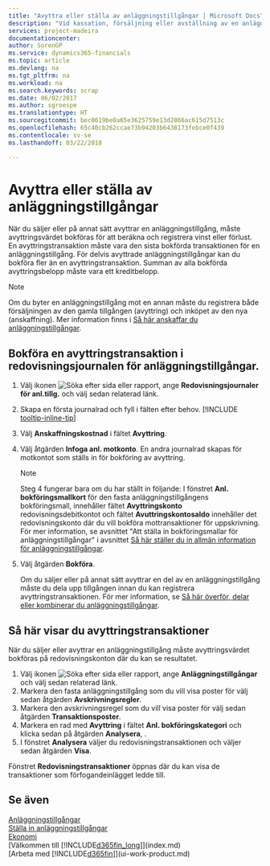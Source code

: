 ```yaml
---
title: "Avyttra eller ställa av anläggningstillgångar | Microsoft Docs"
description: "Vid kassation, försäljning eller avställning av en anläggningstillgång måste du bokföra ett avyttringsvärde."
services: project-madeira
documentationcenter: 
author: SorenGP
ms.service: dynamics365-financials
ms.topic: article
ms.devlang: na
ms.tgt_pltfrm: na
ms.workload: na
ms.search.keywords: scrap
ms.date: 06/02/2017
ms.author: sgroespe
ms.translationtype: HT
ms.sourcegitcommit: bec0619be0a65e3625759e13d2866ac615d7513c
ms.openlocfilehash: 65c40cb262ccae73b94203b6438173febce0f439
ms.contentlocale: sv-se
ms.lasthandoff: 03/22/2018

---
```

# <a name="dispose-of-or-retire-fixed-assets"></a>Avyttra eller ställa av anläggningstillgångar
När du säljer eller på annat sätt avyttrar en anläggningstillgång, måste avyttringsvärdet bokföras för att beräkna och registrera vinst eller förlust. En avyttringstransaktion måste vara den sista bokförda transaktionen för en anläggningstillgång. För delvis avyttrade anläggningstillgångar kan du bokföra fler än en avyttringstransaktion. Summan av alla bokförda avyttringsbelopp måste vara ett kreditbelopp.  

> [!NOTE]  
>   Om du byter en anläggningstillgång mot en annan måste du registrera både försäljningen av den gamla tillgången (avyttring) och inköpet av den nya (anskaffning). Mer information finns i [Så här anskaffar du anläggningstillgångar](fa-how-acquire.md).  

## <a name="to-post-a-disposal-from-the-fixed-asset-gl-journal"></a>Bokföra en avyttringstransaktion i redovisningsjournalen för anläggningstillgångar.
1. Välj ikonen ![Söka efter sida eller rapport](media/ui-search/search_small.png "Ikonen Söka efter sida eller rapport"), ange **Redovisningsjournaler för anl.tillg.** och välj sedan relaterad länk.  
2. Skapa en första journalrad och fyll i fälten efter behov. [!INCLUDE [tooltip-inline-tip](includes/tooltip-inline-tip_md.md)]  
3. Välj **Anskaffningskostnad** i fältet **Avyttring**.  
4. Välj åtgärden **Infoga anl. motkonto**. En andra journalrad skapas för motkontot som ställs in för bokföring av avyttring.  

    > [!NOTE]  
   >   Steg 4 fungerar bara om du har ställt in följande: I fönstret **Anl. bokföringsmallkort** för den fasta anläggningstillgångens bokföringsmall, innehåller fältet **Avyttringskonto** redovisningsdebitkontot och fältet **Avuttringskontosaldo** innehåller det redovisningskonto där du vill bokföra mottransaktioner för uppskrivning. För mer information, se avsnittet "Att ställa in bokföringsmallar för anläggningstillgångar" i avsnittet [Så här ställer du in allmän information för anläggningstillgångar](fa-how-setup-general.md).  
5. Välj åtgärden **Bokföra**.  

    Om du säljer eller på annat sätt avyttrar en del av en anläggningstillgång måste du dela upp tillgången innan du kan registrera avyttringstransaktionen. För mer information, se [Så här överför, delar eller kombinerar du anläggningstillgångar](fa-how-trans-split-combine.md).  

## <a name="to-view-disposal-ledger-entries"></a>Så här visar du avyttringstransaktioner
När du säljer eller avyttrar en anläggningstillgång måste avyttringsvärdet bokföras på redovisningskonton där du kan se resultatet.  

1. Välj ikonen ![Söka efter sida eller rapport](media/ui-search/search_small.png "Ikonen Söka efter sida eller rapport"), ange **Anläggningstillgångar** och välj sedan relaterad länk.  
2. Markera den fasta anläggningstillgång som du vill visa poster för välj sedan åtgärden **Avskrivningsregler**.  
3. Markera den avskrivningsregel som du vill visa poster för välj sedan åtgärden **Transaktionsposter**.  
4. Markera en rad med **Avyttring** i fältet **Anl. bokföringskategori** och klicka sedan på åtgärden **Analysera**, .  
5. I fönstret **Analysera** väljer du redovisningstransaktionen och väljer sedan åtgärden **Visa**.  

Fönstret **Redovisningstransaktioner** öppnas där du kan visa de transaktioner som förfogandeinlägget ledde till.  

## <a name="see-also"></a>Se även
[Anläggningstillgångar](fa-manage.md)  
[Ställa in anläggningstillgångar](fa-setup.md)  
[Ekonomi](finance.md)  
[Välkommen till [!INCLUDE[d365fin_long](includes/d365fin_long_md.md)]](index.md)  
[Arbeta med [!INCLUDE[d365fin](includes/d365fin_md.md)]](ui-work-product.md)

